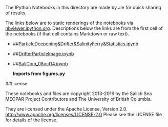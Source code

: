 The IPython Notebooks in this directory are made by Jie for
quick sharing of results.

The links below are to static renderings of the notebooks via
[nbviewer.ipython.org](http://nbviewer.ipython.org/).
Descriptions below the links are from the first cell of the notebooks
(if that cell contains Markdown or raw text).

* ##[ParticleDeepening&Drifter&SalinityFerry&Statistics.ipynb](http://nbviewer.ipython.org/urls/bitbucket.org/salishsea/analysis-jie/raw/tip/jie/OceanSciences/ParticleDeepening&Drifter&SalinityFerry&Statistics.ipynb)  
    
* ##[DrifterParticleImage.ipynb](http://nbviewer.ipython.org/urls/bitbucket.org/salishsea/analysis-jie/raw/tip/jie/OceanSciences/DrifterParticleImage.ipynb)  
    
* ##[SaliCom_08oct14.ipynb](http://nbviewer.ipython.org/urls/bitbucket.org/salishsea/analysis-jie/raw/tip/jie/OceanSciences/SaliCom_08oct14.ipynb)  
    
    **Imports from figures.py**  


##License

These notebooks and files are copyright 2013-2016
by the Salish Sea MEOPAR Project Contributors
and The University of British Columbia.

They are licensed under the Apache License, Version 2.0.
http://www.apache.org/licenses/LICENSE-2.0
Please see the LICENSE file for details of the license.
